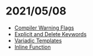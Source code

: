 # 2021/05/08
- [Compiler Warning Flags](../cmake/compiler-warning-flags.md)
- [Explicit and Delete Keywords](/../../c++/explicit-and-delete-keywords.md)
- [Variadic Templates](/../../c++/variadic-templates.md)
- [Inline Function](https://github.com/ElijahGCHEN/TIL/blame/main/c%2B%2B/trivia.md#L1)

